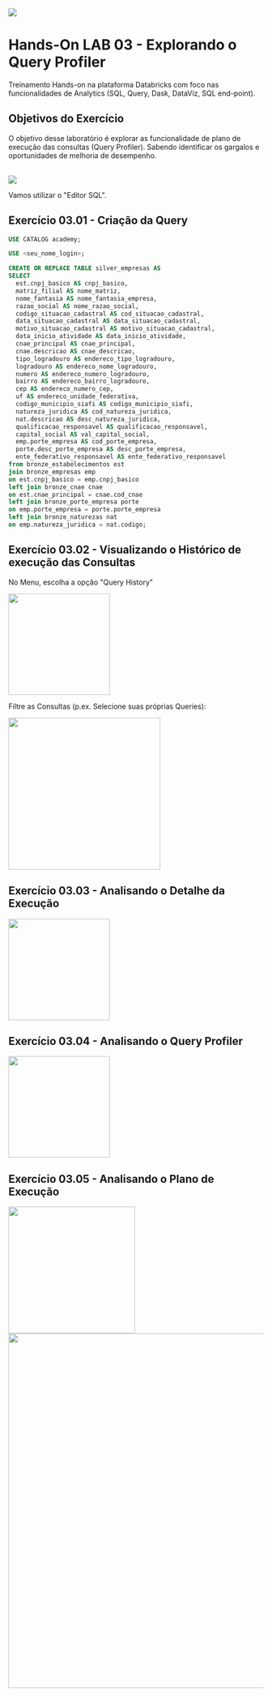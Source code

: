 
<img src="https://raw.githubusercontent.com/Databricks-BR/lab_sql/main/images/header_handson_sql.png">

# Hands-On LAB 03 - Explorando o Query Profiler 

Treinamento Hands-on na plataforma Databricks com foco nas funcionalidades de Analytics (SQL, Query, Dask, DataViz, SQL end-point).


## Objetivos do Exercício

O objetivo desse laboratório é explorar as funcionalidade de plano de execução das consultas (Query Profiler). Sabendo identificar os gargalos e oportunidades de melhoria de desempenho. </br>
</br>


<img src="https://raw.githubusercontent.com/Databricks-BR/lab_sql/main/images/desnormaliza.png">

Vamos utilizar o "Editor SQL".

## Exercício 03.01 - Criação da Query

``` sql
USE CATALOG academy;

USE <seu_nome_login>;

CREATE OR REPLACE TABLE silver_empresas AS
SELECT 
  est.cnpj_basico AS cnpj_basico,
  matriz_filial AS nome_matriz,
  nome_fantasia AS nome_fantasia_empresa,
  razao_social AS nome_razao_social,
  codigo_situacao_cadastral AS cod_situacao_cadastral,
  data_situacao_cadastral AS data_situacao_cadastral,
  motivo_situacao_cadastral AS motivo_situacao_cadastral,
  data_inicio_atividade AS data_inicio_atividade,
  cnae_principal AS cnae_principal,
  cnae.descricao AS cnae_descricao,
  tipo_logradouro AS endereco_tipo_logradouro,
  logradouro AS endereco_nome_logradouro,
  numero AS endereco_numero_logradouro,
  bairro AS endereco_bairro_logradouro,
  cep AS endereco_numero_cep,
  uf AS endereco_unidade_federativa,
  codigo_municipio_siafi AS codigo_municipio_siafi,
  natureza_juridica AS cod_natureza_juridica,
  nat.descricao AS desc_natureza_juridica,
  qualificacao_responsavel AS qualificacao_responsavel,
  capital_social AS val_capital_social,
  emp.porte_empresa AS cod_porte_empresa,
  porte.desc_porte_empresa AS desc_porte_empresa,
  ente_federativo_responsavel AS ente_federativo_responsavel
from bronze_estabelecimentos est
join bronze_empresas emp
on est.cnpj_basico = emp.cnpj_basico
left join bronze_cnae cnae
on est.cnae_principal = cnae.cod_cnae
left join bronze_porte_empresa porte
on emp.porte_empresa = porte.porte_empresa
left join bronze_naturezas nat
on emp.natureza_juridica = nat.codigo;


```

## Exercício 03.02 - Visualizando o Histórico de execução das Consultas


No Menu, escolha a opção "Query History"

<img src="https://raw.githubusercontent.com/Databricks-BR/lab_sql/main/images/lab03_1.png" style="height: 200px;">

Filtre as Consultas (p.ex.  Selecione suas próprias Queries):

<img src="https://raw.githubusercontent.com/Databricks-BR/lab_sql/main/images/lab03_2.png" style="height: 300px;">

## Exercício 03.03 - Analisando o Detalhe da Execução

<img src="https://raw.githubusercontent.com/Databricks-BR/lab_sql/main/images/lab03_3.png" style="height: 200px;">


## Exercício 03.04 - Analisando o Query Profiler

<img src="https://raw.githubusercontent.com/Databricks-BR/lab_sql/main/images/lab03_4.png" style="height: 200px;">


## Exercício 03.05 - Analisando o Plano de Execução

<img src="https://raw.githubusercontent.com/Databricks-BR/lab_sql/main/images/lab03_5.png" style="height: 250px;">

<img src="https://raw.githubusercontent.com/Databricks-BR/lab_sql/main/images/lab03_6.png" style="height: 700px;">

